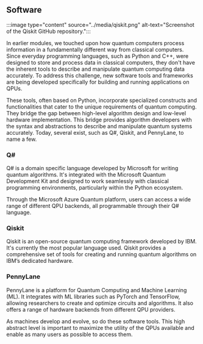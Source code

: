 
## Software

:::image type="content" source="../media/qiskit.png" alt-text="Screenshot of the Qiskit GitHub repository.":::

In earlier modules, we touched upon how quantum computers process information in a fundamentally different way from classical computers. Since everyday programming languages, such as Python and C++, were designed to store and process data in classical computers, they don't have the inherent tools to describe and manipulate quantum computing data accurately. To address this challenge, new software tools and frameworks are being developed specifically for building and running applications on QPUs.  

These tools, often based on Python, incorporate specialized constructs and functionalities that cater to the unique requirements of quantum computing. They bridge the gap between high-level algorithm design and low-level hardware implementation. This bridge provides algorithm developers with the syntax and abstractions to describe and manipulate quantum systems accurately. Today, several exist, such as Q#, Qiskit, and PennyLane, to name a few.  

### Q#

Q# is a domain specific language developed by Microsoft for writing quantum algorithms. It's integrated with the Microsoft Quantum Development Kit and designed to work seamlessly with classical programming environments, particularly within the Python ecosystem.

Through the Microsoft Azure Quantum platform, users can access a wide range of different QPU backends, all programmable through their Q# language.

### Qiskit

Qiskit is an open-source quantum computing framework developed by IBM. It's currently the most popular language used. Qiskit provides a comprehensive set of tools for creating and running quantum algorithms on IBM’s dedicated hardware.

### PennyLane

PennyLane is a platform for Quantum Computing and Machine Learning (ML). It integrates with ML libraries such as PyTorch and TensorFlow, allowing researchers to create and optimize circuits and algorithms. It also offers a range of hardware backends from different QPU providers.

As machines develop and evolve, so do these software tools. This high abstract level is important to maximize the utility of the QPUs available and enable as many users as possible to access them.
